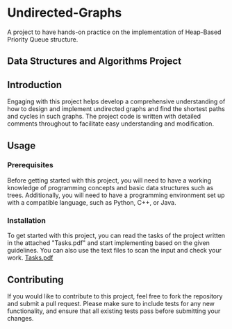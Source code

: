 # Undirected-Graphs
A project to have hands-on practice on the implementation of Heap-Based Priority Queue structure.

## Data Structures and Algorithms Project
## Introduction

Engaging with this project helps develop a comprehensive understanding of how to design and implement undirected graphs and find the shortest paths and cycles in such graphs. The project code is written with detailed comments throughout to facilitate easy understanding and modification.

## Usage

### Prerequisites

Before getting started with this project, you will need to have a working knowledge of programming concepts and basic data structures such as trees. Additionally, you will need to have a programming environment set up with a compatible language, such as Python, C++, or Java.

### Installation

To get started with this project, you can read the tasks of the project written in the attached "Tasks.pdf" and start implementing based on the given guidelines. You can also use the text files to scan the input and check your work. [Tasks.pdf](https://github.com/bmzantout/Undirected-Graphs/files/11221501/Tasks.pdf)



## Contributing

If you would like to contribute to this project, feel free to fork the repository and submit a pull request. Please make sure to include tests for any new functionality, and ensure that all existing tests pass before submitting your changes.
